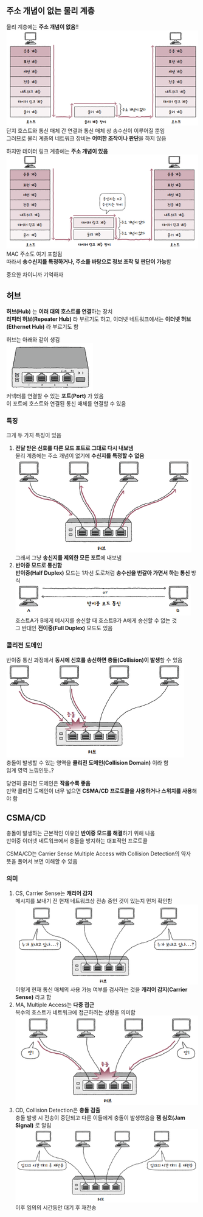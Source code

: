 ## 주소 개념이 없는 물리 계층
물리 계층에는 **주소 개념이 없음**!!  
![](img/NoAddress.png)  
단지 호스트와 통신 매체 간 연결과 통신 매체 상 송수신이 이루어질 뿐임  
그러므로 물리 계층의 네트워크 장비는 **어떠한 조작이나 판단**을 하지 않음  

하지만 데이터 링크 계층에는 **주소 개념이 있음**  
![](img/YesAddress.png)  
MAC 주소도 여기 포함됨  
따라서 **송수신지를 특정하거나, 주소를 바탕으로 정보 조작 및 판단이 가능**함  

중요한 차이니까 기억하자  
## 허브
**허브(Hub)** 는 **여러 대의 호스트를 연결**하는 장치  
**리피터 허브(Repeater Hub)** 라 부르기도 하고, 이더넷 네트워크에서는 **이더넷 허브(Ethernet Hub)** 라 부르기도 함  

허브는 아래와 같이 생김  
![](img/Hub.png)  
커넥터를 연결할 수 있는 **포트(Port)** 가 있음  
이 포트에 호스트와 연결된 통신 매체를 연결할 수 있음  
### 특징
크게 두 가지 특징이 있음  
1. **전달 받은 신호를 다른 모드 포트로 그대로 다시 내보냄**  
   물리 계층에는 주소 개념이 없기에 **수신지를 특정할 수 없음**  
   ![](img/HubReturn.png)  
   그래서 그냥 **송신지를 제외한 모든 포트**에 내보냄  
2. **반이중 모드로 통신함**  
   **반이중(Half Duplex)** 모드는 1차선 도로처럼 **송수신을 번갈아 가면서 하는 통신** 방식  
   ![](img/HalfDuplex.png)  
   호스트A가 B에게 메시지를 송신할 때 호스트B가 A에게 송신할 수 없는 것  
   그 반대인 **전이중(Full Duplex)** 모드도 있음  

### 콜리전 도메인
반이중 통신 과정에서 **동시에 신호를 송신하면 충돌(Collision)이 발생**할 수 있음  
![](img/HubCollision.png)  
충돌이 발생할 수 있는 영역을 **콜리전 도메인(Collision Domain)** 이라 함  
임계 영역 느낌인듯..?  

당연히 콜리전 도메인은 **작을수록 좋음**  
만약 콜리전 도메인이 너무 넓으면 **CSMA/CD 프로토콜을 사용하거나 스위치를 사용**해야 함  
## CSMA/CD
충돌이 발생하는 근본적인 이유인 **반이중 모드를 해결**하기 위해 나옴  
반이중 이더넷 네트워크에서 충돌을 방지하는 대표적인 프로토콜  

CSMA/CD는 Carrier Sense Multiple Access with Collision Detection의 약자  
뜻을 풀어서 보면 이해할 수 있음  
### 의미
1. CS, Carrier Sense는 **캐리어 감지**  
   메시지를 보내기 전 현재 네트워크상 전송 중인 것이 있는지 먼저 확인함  
   ![](img/CarrierSense.png)  
   이렇게 현재 통신 매체의 사용 가능 여부를 검사하는 것을 **캐리어 감지(Carrier Sense)** 라고 함  
2. MA, Multiple Access는 **다중 접근**  
   복수의 호스트가 네트워크에 접근하려는 상황을 의미함  
   ![](img/MultipleAccess.png)  
3. CD, Collision Detection은 **충돌 검출**  
   충돌 발생 시 전송이 중단되고 다른 이들에게 충돌이 발생했음을 **잼 심호(Jam Signal)** 로 알림  
   ![](img/CollisionDetection.png)  
   이후 임의의 시간동안 대기 후 재전송  